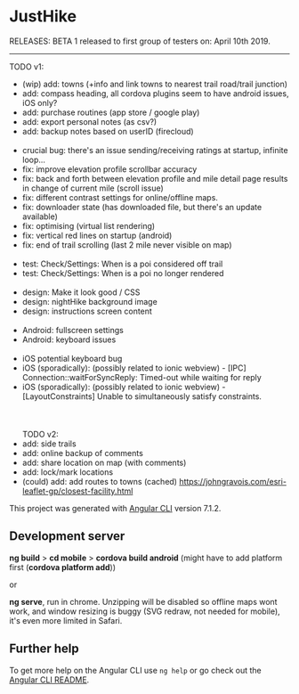 # JustHike

RELEASES:
BETA 1 released to first group of testers on: April 10th 2019.

----- ----- ----- ----- ----

TODO v1:
- (wip) add: towns (+info and link towns to nearest trail road/trail junction)
- add: compass heading, all cordova plugins seem to have android issues, iOS only?
- add: purchase routines (app store / google play)
- add: export personal notes (as csv?)
- add: backup notes based on userID (firecloud)
<br/><br/>
- crucial bug: there's an issue sending/receiving ratings at startup, infinite loop...
- fix: improve elevation profile scrollbar accuracy
- fix: back and forth between elevation profile and mile detail page results in change of current mile (scroll issue)
- fix: different contrast settings for online/offline maps.
- fix: downloader state (has downloaded file, but there's an update available)
- fix: optimising (virtual list rendering)
- fix: vertical red lines on startup (android)
- fix: end of trail scrolling (last 2 mile never visible on map)
<br/><br/>
- test: Check/Settings: When is a poi considered off trail
- test: Check/Settings: When is a poi no longer rendered
<br/><br/>
- design: Make it look good / CSS
- design: nightHike background image
- design: instructions screen content
<br/><br/>
- Android: fullscreen settings
- Android: keyboard issues
<br/><br/>
- iOS potential keyboard bug
- iOS (sporadically): (possibly related to ionic webview) - [IPC] Connection::waitForSyncReply: Timed-out while waiting for reply
- iOS (sporadically): (possibly related to ionic webview) - [LayoutConstraints] Unable to simultaneously satisfy constraints.
<br/><br/><br/><br/>
TODO v2:
- add: side trails
- add: online backup of comments
- add: share location on map (with comments)
- add: lock/mark locations
- (could) add: add routes to towns (cached) https://johngravois.com/esri-leaflet-gp/closest-facility.html


This project was generated with [Angular CLI](https://github.com/angular/angular-cli) version 7.1.2.

## Development server

<b>ng build</b> > <b>cd mobile</b> > <b>cordova build android</b> (might have to add platform first (<b>cordova platform add</b>))

or

<b>ng serve</b>, run in chrome. Unzipping will be disabled so offline maps wont work, and window resizing is buggy (SVG redraw, not needed for mobile), it's even more limited in Safari.

## Further help

To get more help on the Angular CLI use `ng help` or go check out the [Angular CLI README](https://github.com/angular/angular-cli/blob/master/README.md).
